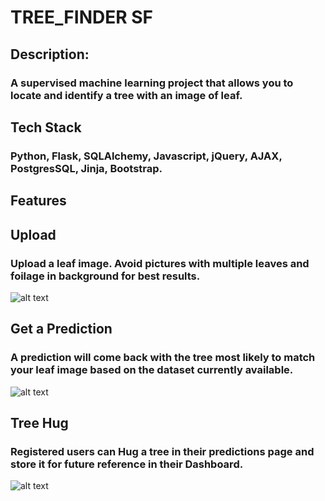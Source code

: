 # TREE_FINDER SF

## Description:

### A supervised machine learning project that allows you to locate and identify a tree with an image of leaf.

## Tech Stack
### Python, Flask, SQLAlchemy, Javascript, jQuery, AJAX, PostgresSQL, Jinja, Bootstrap.

## Features

## Upload 
### Upload a leaf image. Avoid pictures with multiple leaves and foilage in background for best results. 


![alt text](https://github.com/jessicagamio/TREE_FINDER/static/img/frontPage.JPG "Front Page")


## Get a Prediction
### A prediction will come back with the tree most likely to match your leaf image based on the dataset currently available.


![alt text](https://github.com/jessicagamio/TREE_FINDER/static/img/prediction.JPG "Prediction")


## Tree Hug
### Registered users can Hug a tree in their predictions page and store it for future reference in their Dashboard.

 
![alt text](https://github.com/jessicagamio/TREE_FINDER/static/img/dashboard.JPG "Dashboard")


